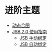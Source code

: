 # 进阶主题

- [动态合图](dynamic-atlas.md)
- [JSB 2.0 使用指南](JSB2.0-learning.md)
    - [JSB 手动绑定](jsb-manual-binding.md)
    - [JSB 自动绑定](jsb-auto-binding.md)
